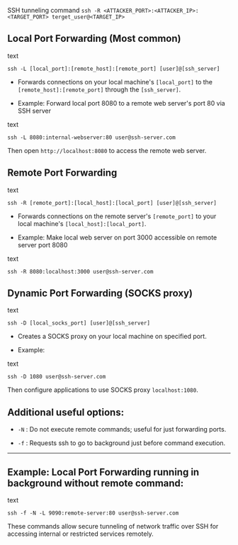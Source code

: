 
SSH tunneling command
` ssh -R <ATTACKER_PORT>:<ATTACKER_IP>:<TARGET_PORT> terget_user@<TARGET_IP> `


## Local Port Forwarding (Most common)

text

`ssh -L [local_port]:[remote_host]:[remote_port] [user]@[ssh_server]`

- Forwards connections on your local machine's `[local_port]` to the `[remote_host]:[remote_port]` through the `[ssh_server]`.
    
- Example: Forward local port 8080 to a remote web server's port 80 via SSH server
    

text

`ssh -L 8080:internal-webserver:80 user@ssh-server.com`

Then open `http://localhost:8080` to access the remote web server.

## Remote Port Forwarding

text

`ssh -R [remote_port]:[local_host]:[local_port] [user]@[ssh_server]`

- Forwards connections on the remote server's `[remote_port]` to your local machine's `[local_host]:[local_port]`.
    
- Example: Make local web server on port 3000 accessible on remote server port 8080
    

text

`ssh -R 8080:localhost:3000 user@ssh-server.com`

## Dynamic Port Forwarding (SOCKS proxy)

text

`ssh -D [local_socks_port] [user]@[ssh_server]`

- Creates a SOCKS proxy on your local machine on specified port.
    
- Example:
    

text

`ssh -D 1080 user@ssh-server.com`

Then configure applications to use SOCKS proxy `localhost:1080`.

## Additional useful options:

- `-N` : Do not execute remote commands; useful for just forwarding ports.
    
- `-f` : Requests ssh to go to background just before command execution.
    

---

## Example: Local Port Forwarding running in background without remote command:

text

`ssh -f -N -L 9090:remote-server:80 user@ssh-server.com`

These commands allow secure tunneling of network traffic over SSH for accessing internal or restricted services remotely.[](https://www.revsys.com/writings/quicktips/ssh-tunnel.html)